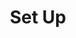 ---
layout: course-cards
type: course-home
appsused: macos, cc, indd, ai, psd, pdf
title: "Set Up"
level: setup
description: "As students in a Bring Your Own Device program, you have access to a number of services at Algonquin College. This page offers resources to grant you access to free software, online services and more. Review these pages at the start of each semester to make sure you're taking full advantage of the College's offerings."
---